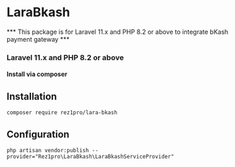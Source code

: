 # LaraBkash
*** This package is for Laravel 11.x and PHP 8.2 or above to integrate bKash payment gateway ***

### Laravel 11.x and PHP 8.2 or above

#### Install via composer

## Installation

```
composer require rez1pro/lara-bkash
```

## Configuration

```
php artisan vendor:publish --provider="Rez1pro\LaraBkash\LaraBkashServiceProvider"
```
